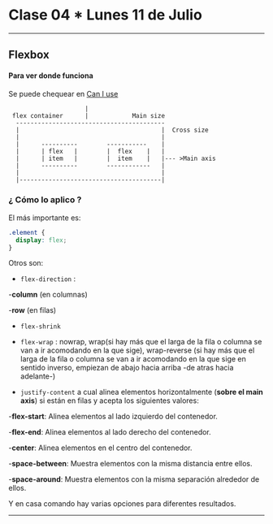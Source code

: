 # Clase 04 * Lunes 11 de Julio

---

## Flexbox

#### Para ver donde funciona

Se puede chequear en [Can I use](https://caniuse.com/?search=flexbox)



```                  ^ Cross axis
                     |
 flex container      |            Main size
  -----------------------------------------
  |                                       |  Cross size
  |                                       |
  |      ----------        -----------    |
  |      | flex   |        |  flex    |   |
  |      | item   |        |  item    |   |--- >Main axis
  |      ----------        ------------   |
  |                                       |
  |---------------------------------------|

```
### ¿ Cómo lo aplico ?

El más importante es:

```CSS
.element {
  display: flex;
}
```

Otros son:

- ```flex-direction``` : 

-**column** (en columnas)

-**row** (en filas)

- ```flex-shrink```

- ```flex-wrap``` : nowrap, wrap(si hay más que el larga de la fila o columna se van a ir acomodando en la que sige), wrap-reverse (si hay más que el larga de la fila o columna se van a ir acomodando en la que sige en sentido inverso, empiezan de abajo hacia arriba -de atras hacia adelante-)

- ```justify-content``` a cual alinea elementos horizontalmente (**sobre el main axis**) si están en filas y acepta los siguientes valores:

-**flex-start**: Alinea elementos al lado izquierdo del contenedor.

-**flex-end**: Alinea elementos al lado derecho del contenedor.

-**center**: Alinea elementos en el centro del contenedor.

-**space-between**: Muestra elementos con la misma distancia entre ellos.

-**space-around**: Muestra elementos con la misma separación alrededor de ellos.

Y en casa comando hay varias opciones para diferentes resultados.

---
